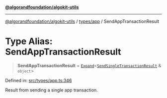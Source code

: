 [**@algorandfoundation/algokit-utils**](../../../README.md)

***

[@algorandfoundation/algokit-utils](../../../README.md) / [types/app](../README.md) / SendAppTransactionResult

# Type Alias: SendAppTransactionResult

> **SendAppTransactionResult** = [`Expand`](../../expand/type-aliases/Expand.md)\<[`SendSingleTransactionResult`](../../transaction/type-aliases/SendSingleTransactionResult.md) & `object`\>

Defined in: [src/types/app.ts:346](https://github.com/algorandfoundation/algokit-utils-ts/blob/main/src/types/app.ts#L346)

Result from sending a single app transaction.
